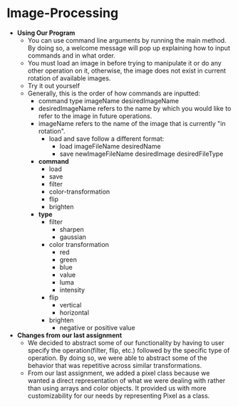 # Image-Processing

- **Using Our Program**
  - You can use command line arguments by running the main method. By doing so, a welcome message 
  will pop up explaining how to input commands and in what order.
  - You must load an image in before trying to manipulate it or do any other operation on it, 
  otherwise, the image does not exist in current rotation of available images.
  - Try it out yourself 
  - Generally, this is the order of how commands are inputted:
    - command type imageName desiredImageName
    - desiredImageName refers to the name by which you would like to refer to the image in future 
    operations.
    - imageName refers to the name of the image that is currently "in rotation".
      - load and save follow a different format:
        - load imageFileName desiredName
        - save newImageFileName desiredImage desiredFileType
    - **command**
      - load
      - save
      - filter
      - color-transformation
      - flip
      - brighten
    - **type**
      - filter
        - sharpen
        - gaussian
      - color transformation
        - red
        - green
        - blue
        - value
        - luma
        - intensity
      - flip
        - vertical
        - horizontal
      - brighten
        - negative or positive value
- **Changes from our last assignment**
  - We decided to abstract some of our functionality by having to user specify the operation(filter, 
  flip, etc.) followed by the specific type of operation. By doing so, we were able to abstract some
  of the behavior that was repetitive across similar transformations.
  - From our last assignment, we added a pixel class because we wanted a direct representation of 
  what we were dealing with rather than using arrays and color objects. It provided us with more 
  customizability for our needs by representing Pixel as a class.